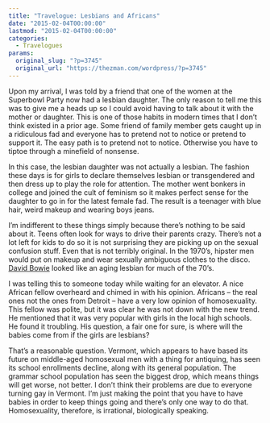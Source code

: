 ```yaml
---
title: "Travelogue: Lesbians and Africans"
date: "2015-02-04T00:00:00"
lastmod: "2015-02-04T00:00:00"
categories:
  - Travelogues
params:
  original_slug: "?p=3745"
  original_url: "https://thezman.com/wordpress/?p=3745"
---
```


Upon my arrival, I was told by a friend that one of the women at the
Superbowl Party now had a lesbian daughter. The only reason to tell me
this was to give me a heads up so I could avoid having to talk about it
with the mother or daughter. This is one of those habits in modern times
that I don’t think existed in a prior age. Some friend of family member
gets caught up in a ridiculous fad and everyone has to pretend not to
notice or pretend to support it. The easy path is to pretend not to
notice. Otherwise you have to tiptoe through a minefield of nonsense.

In this case, the lesbian daughter was not actually a lesbian. The
fashion these days is for girls to declare themselves lesbian or
transgendered and then dress up to play the role for attention. The
mother went bonkers in college and joined the cult of feminism so it
makes perfect sense for the daughter to go in for the latest female fad.
The result is a teenager with blue hair, weird makeup and wearing boys
jeans.

I’m indifferent to these things simply because there’s nothing to be
said about it. Teens often look for ways to drive their parents crazy.
There’s not a lot left for kids to do so it is not surprising they are
picking up on the sexual confusion stuff. Even that is not terribly
original. In the 1970’s, hipster men would put on makeup and wear
sexually ambiguous clothes to the disco. <a
href="http://www.ago.net/assets/images/555/DavidBowie_Sukita25-290.jpg"
rel="noopener" target="_blank">David Bowie</a> looked like an aging
lesbian for much of the 70’s.

I was telling this to someone today while waiting for an elevator. A
nice African fellow overheard and chimed in with his opinion. Africans –
the real ones not the ones from Detroit – have a very low opinion of
homosexuality. This fellow was polite, but it was clear he was not down
with the new trend. He mentioned that it was very popular with girls in
the local high schools. He found it troubling. His question, a fair one
for sure, is where will the babies come from if the girls are lesbians?

That’s a reasonable question. Vermont, which appears to have based its
future on middle-aged homosexual men with a thing for antiquing, has
seen its school enrollments decline, along with its general population.
The grammar school population has seen the biggest drop, which means
things will get worse, not better. I don’t think their problems are due
to everyone turning gay in Vermont. I’m just making the point that you
have to have babies in order to keep things going and there’s only one
way to do that. Homosexuality, therefore, is irrational, biologically
speaking.

